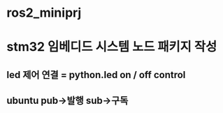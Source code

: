 
# ros2_miniprj
# stm32 임베디드 시스템 노드 패키지 작성
## led 제어 연결 = python.led on / off control  
## ubuntu pub->발행 sub->구독
